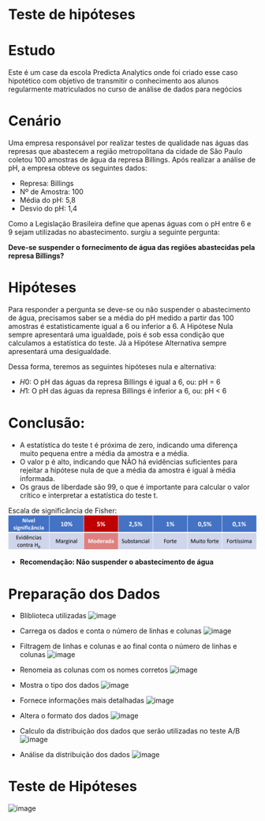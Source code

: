 # Teste de hipóteses

# Estudo
Este é um case da escola Predicta Analytics onde foi criado esse caso hipotético com objetivo de transmitir o conhecimento aos alunos
regularmente matriculados no curso de análise de dados para negócios

# Cenário
Uma empresa responsável por realizar testes de qualidade nas águas das represas que abastecem a região
metropolitana da cidade de São Paulo coletou 100 amostras de água da represa Billings. Após realizar a
análise de pH, a empresa obteve os seguintes dados:

- Represa: Billings
- Nº de Amostra: 100
- Média do pH: 5,8
- Desvio do pH: 1,4

Como a Legislação Brasileira define que apenas águas com o pH entre 6 e 9 sejam utilizadas no abastecimento.
surgiu a seguinte pergunta:

**Deve-se suspender o fornecimento de água das regiões abastecidas pela represa Billings?**

# Hipóteses

Para responder a pergunta se deve-se ou não suspender o abastecimento de água, precisamos saber se a média do pH medido a partir das 100 amostras é
estatisticamente igual a 6 ou inferior a 6. A Hipótese Nula sempre apresentará uma igualdade, pois é sob essa condição que calculamos a estatística do 
teste. Já a Hipótese Alternativa sempre apresentará uma desigualdade.

Dessa forma, teremos as seguintes hipóteses nula e alternativa:
- 𝐻0: O pH das águas da represa Billings é igual a 6, ou: pH = 6
- 𝐻1: O pH das águas da represa Billings é inferior a 6, ou: pH < 6


# Conclusão:
- A estatística do teste t é próxima de zero, indicando uma diferença muito pequena entre a média da amostra e a média.
- O valor p é alto, indicando que NÃO há evidências suficientes para rejeitar a hipótese nula de que a média da amostra é igual à média informada.
- Os graus de liberdade são 99, o que é importante para calcular o valor crítico e interpretar a estatística do teste t.

Escala de significância de Fisher:
![image](https://github.com/RafaelBortolotti/Analise-de-Dados/blob/main/Analise%20Python/Projeto01/imagens/Captura%20de%20tela%202024-03-20%20224524.png)

- **Recomendação: Não suspender o abastecimento de água**

# Preparação dos Dados

- Bliblioteca utilizadas
![image](https://github.com/RafaelBortolotti/Analise-de-Dados/assets/48927975/7362f92b-5fba-4dde-a476-6bfa8f74ba39)

- Carrega os dados e conta o número de linhas e colunas
![image](https://github.com/RafaelBortolotti/Analise-de-Dados/assets/48927975/fa89f767-9d0e-49bc-92cc-078bfcd4b8b5)

- Filtragem de linhas e colunas e ao final conta o número de linhas e colunas
![image](https://github.com/RafaelBortolotti/Analise-de-Dados/assets/48927975/753ce19e-e785-4a98-9530-c2e0923de6cb)

- Renomeia as colunas com os nomes corretos
![image](https://github.com/RafaelBortolotti/Analise-de-Dados/assets/48927975/4cd02790-7fed-4620-b5e2-62f635663764)

- Mostra o tipo dos dados
![image](https://github.com/RafaelBortolotti/Analise-de-Dados/assets/48927975/2825bc79-2a91-4954-a789-0052ebf21261)

- Fornece informações mais detalhadas
![image](https://github.com/RafaelBortolotti/Analise-de-Dados/assets/48927975/5ddef273-a33f-4e2b-94da-8346ec7b8d49)

- Altera o formato dos dados 
![image](https://github.com/RafaelBortolotti/Analise-de-Dados/assets/48927975/02482d4e-670d-4827-b817-e31640b36532)

- Calculo da distribuição dos dados que serão utilizadas no teste A/B
![image](https://github.com/RafaelBortolotti/Analise-de-Dados/assets/48927975/9440cd4f-b19d-430f-bacd-01f78b831d76)

- Análise da distribuição dos dados
![image](https://github.com/RafaelBortolotti/Analise-de-Dados/assets/48927975/b85033e6-9ef5-43ba-a683-dcd07858e1ae)

# Teste de Hipóteses

![image](https://github.com/RafaelBortolotti/Analise-de-Dados/assets/48927975/a9b5c747-1efc-48ed-abf1-2bcb0063714d)






